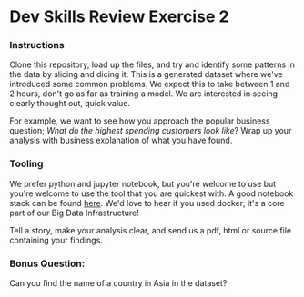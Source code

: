 # Dev Skills Review Exercise 2

### Instructions
Clone this repository, load up the files, and try and identify some patterns in the data by slicing and dicing it.
This is a generated dataset where we've introduced some common problems.  We expect this to take between 1 and 2 hours, don't go as far as training a model.  We are interested in seeing clearly thought out, quick value.

For example, we want to see how you approach the popular business question; *What do the highest spending customers look like*?
Wrap up your analysis with business explanation of what you have found.

### Tooling
We prefer python and jupyter notebook, but you're welcome to use but you're welcome to use the tool that you are quickest with.
A good notebook stack can be found [here](https://github.com/jupyter/docker-stacks/tree/master/scipy-notebook).  We'd love to hear if you used docker; it's a core part of our Big Data Infrastructure!

Tell a story, make your analysis clear, and send us a pdf, html or source file containing your findings.

### Bonus Question:
Can you find the name of a country in Asia in the dataset?
